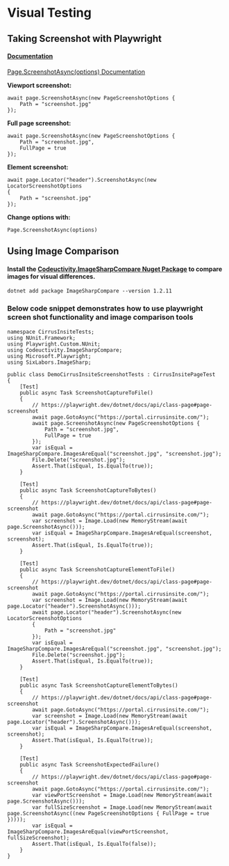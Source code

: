 # **Visual Testing**

## **Taking Screenshot with Playwright**

#### **[Documentation](https://playwright.dev/dotnet/docs/screenshots)**
[Page.ScreenshotAsync(options) Documentation](https://playwright.dev/dotnet/docs/api/class-page#page-screenshot)

**Viewport screenshot:**
```
await page.ScreenshotAsync(new PageScreenshotOptions {
    Path = "screenshot.jpg"
});
```

**Full page screenshot:**
```
await page.ScreenshotAsync(new PageScreenshotOptions {
    Path = "screenshot.jpg",
    FullPage = true
});
```

**Element screenshot:**
```
await page.Locator("header").ScreenshotAsync(new LocatorScreenshotOptions
{
    Path = "screenshot.jpg"
});
```

**Change options with:**

```Page.ScreenshotAsync(options) ```

## Using Image Comparison

#### **Install the [Codeuctivity.ImageSharpCompare Nuget Package](https://www.nuget.org/packages/Codeuctivity.ImageSharpCompare/) to compare images for visual differences.**

```dotnet add package ImageSharpCompare --version 1.2.11```


### **Below code snippet demonstrates how to use playwright screen shot functionality and image comparison tools**


```
namespace CirrusInsiteTests;
using NUnit.Framework;
using Playwright.Custom.NUnit;
using Codeuctivity.ImageSharpCompare;
using Microsoft.Playwright;
using SixLabors.ImageSharp;

public class DemoCirrusInsiteScreenshotTests : CirrusInsitePageTest
{
    [Test]
    public async Task ScreenshotCaptureToFile()
    {
        // https://playwright.dev/dotnet/docs/api/class-page#page-screenshot
        await page.GotoAsync("https://portal.cirrusinsite.com/");
        await page.ScreenshotAsync(new PageScreenshotOptions {
            Path = "screenshot.jpg",
            FullPage = true
        });
        var isEqual = ImageSharpCompare.ImagesAreEqual("screenshot.jpg", "screenshot.jpg");
        File.Delete("screenshot.jpg");
        Assert.That(isEqual, Is.EqualTo(true));
    }

    [Test]
    public async Task ScreenshotCaptureToBytes()
    {
        // https://playwright.dev/dotnet/docs/api/class-page#page-screenshot
        await page.GotoAsync("https://portal.cirrusinsite.com/");
        var screenshot = Image.Load(new MemoryStream(await page.ScreenshotAsync()));
        var isEqual = ImageSharpCompare.ImagesAreEqual(screenshot, screenshot);
        Assert.That(isEqual, Is.EqualTo(true));
    }

    [Test]
    public async Task ScreenshotCaptureElementToFile()
    {
        // https://playwright.dev/dotnet/docs/api/class-page#page-screenshot
        await page.GotoAsync("https://portal.cirrusinsite.com/");
        var screenshot = Image.Load(new MemoryStream(await page.Locator("header").ScreenshotAsync()));
        await page.Locator("header").ScreenshotAsync(new LocatorScreenshotOptions
        {
            Path = "screenshot.jpg"
        });
        var isEqual = ImageSharpCompare.ImagesAreEqual("screenshot.jpg", "screenshot.jpg");
        File.Delete("screenshot.jpg");
        Assert.That(isEqual, Is.EqualTo(true));
    }

    [Test]
    public async Task ScreenshotCaptureElementToBytes()
    {
        // https://playwright.dev/dotnet/docs/api/class-page#page-screenshot
        await page.GotoAsync("https://portal.cirrusinsite.com/");
        var screenshot = Image.Load(new MemoryStream(await page.Locator("header").ScreenshotAsync()));
        var isEqual = ImageSharpCompare.ImagesAreEqual(screenshot, screenshot);
        Assert.That(isEqual, Is.EqualTo(true));
    }

    [Test]
    public async Task ScreenshotExpectedFailure()
    {
        // https://playwright.dev/dotnet/docs/api/class-page#page-screenshot
        await page.GotoAsync("https://portal.cirrusinsite.com/");
        var viewPortScreenshot = Image.Load(new MemoryStream(await page.ScreenshotAsync()));
        var fullSizeScreenshot = Image.Load(new MemoryStream(await page.ScreenshotAsync((new PageScreenshotOptions { FullPage = true }))));
        var isEqual = ImageSharpCompare.ImagesAreEqual(viewPortScreenshot, fullSizeScreenshot);
        Assert.That(isEqual, Is.EqualTo(false));
    }
}
```
